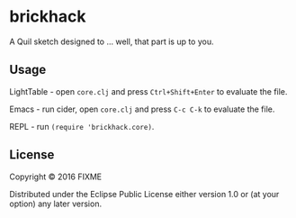 # brickhack

A Quil sketch designed to ... well, that part is up to you.

## Usage

LightTable - open `core.clj` and press `Ctrl+Shift+Enter` to evaluate the file.

Emacs - run cider, open `core.clj` and press `C-c C-k` to evaluate the file.

REPL - run `(require 'brickhack.core)`.

## License

Copyright © 2016 FIXME

Distributed under the Eclipse Public License either version 1.0 or (at
your option) any later version.
